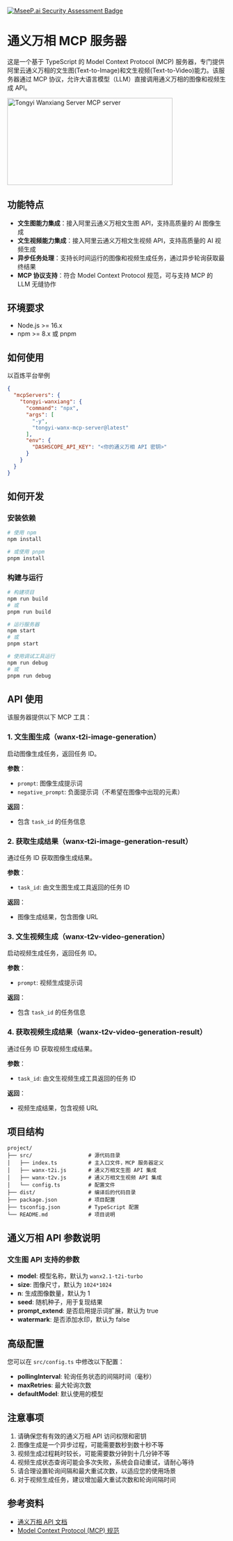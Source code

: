 [![MseeP.ai Security Assessment Badge](https://mseep.net/pr/suixinlei-tongyi-wanx-mcp-server-badge.png)](https://mseep.ai/app/suixinlei-tongyi-wanx-mcp-server)

# 通义万相 MCP 服务器

这是一个基于 TypeScript 的 Model Context Protocol (MCP) 服务器，专门提供阿里云通义万相的文生图(Text-to-Image)和文生视频(Text-to-Video)能力。该服务器通过 MCP 协议，允许大语言模型（LLM）直接调用通义万相的图像和视频生成 API。

<a href="https://glama.ai/mcp/servers/@Suixinlei/tongyi-wanx-mcp-server">
  <img width="380" height="200" src="https://glama.ai/mcp/servers/@Suixinlei/tongyi-wanx-mcp-server/badge" alt="Tongyi Wanxiang Server MCP server" />
</a>

## 功能特点

- **文生图能力集成**：接入阿里云通义万相文生图 API，支持高质量的 AI 图像生成
- **文生视频能力集成**：接入阿里云通义万相文生视频 API，支持高质量的 AI 视频生成
- **异步任务处理**：支持长时间运行的图像和视频生成任务，通过异步轮询获取最终结果
- **MCP 协议支持**：符合 Model Context Protocol 规范，可与支持 MCP 的 LLM 无缝协作

## 环境要求

- Node.js >= 16.x
- npm >= 8.x 或 pnpm

## 如何使用

以百炼平台举例

```json
{
  "mcpServers": {
    "tongyi-wanxiang": {
      "command": "npx",
      "args": [
        "-y",
        "tongyi-wanx-mcp-server@latest"
      ],
      "env": {
        "DASHSCOPE_API_KEY": "<你的通义万相 API 密钥>"
      }
    }
  }
}
```

## 如何开发

### 安装依赖

```bash
# 使用 npm
npm install

# 或使用 pnpm
pnpm install
```

### 构建与运行

```bash
# 构建项目
npm run build
# 或
pnpm run build

# 运行服务器
npm start
# 或
pnpm start

# 使用调试工具运行
npm run debug
# 或
pnpm run debug
```

## API 使用

该服务器提供以下 MCP 工具：

### 1. 文生图生成（wanx-t2i-image-generation）

启动图像生成任务，返回任务 ID。

**参数**：
- `prompt`: 图像生成提示词
- `negative_prompt`: 负面提示词（不希望在图像中出现的元素）

**返回**：
- 包含 `task_id` 的任务信息

### 2. 获取生成结果（wanx-t2i-image-generation-result）

通过任务 ID 获取图像生成结果。

**参数**：
- `task_id`: 由文生图生成工具返回的任务 ID

**返回**：
- 图像生成结果，包含图像 URL

### 3. 文生视频生成（wanx-t2v-video-generation）

启动视频生成任务，返回任务 ID。

**参数**：
- `prompt`: 视频生成提示词

**返回**：
- 包含 `task_id` 的任务信息

### 4. 获取视频生成结果（wanx-t2v-video-generation-result）

通过任务 ID 获取视频生成结果。

**参数**：
- `task_id`: 由文生视频生成工具返回的任务 ID

**返回**：
- 视频生成结果，包含视频 URL

## 项目结构

```
project/
├── src/                  # 源代码目录
│   ├── index.ts          # 主入口文件，MCP 服务器定义
│   ├── wanx-t2i.js       # 通义万相文生图 API 集成
│   ├── wanx-t2v.js       # 通义万相文生视频 API 集成
│   └── config.ts         # 配置文件
├── dist/                 # 编译后的代码目录
├── package.json          # 项目配置
├── tsconfig.json         # TypeScript 配置
└── README.md             # 项目说明
```

## 通义万相 API 参数说明

### 文生图 API 支持的参数

- **model**: 模型名称，默认为 `wanx2.1-t2i-turbo`
- **size**: 图像尺寸，默认为 `1024*1024`
- **n**: 生成图像数量，默认为 1
- **seed**: 随机种子，用于复现结果
- **prompt_extend**: 是否启用提示词扩展，默认为 true
- **watermark**: 是否添加水印，默认为 false

## 高级配置

您可以在 `src/config.ts` 中修改以下配置：

- **pollingInterval**: 轮询任务状态的间隔时间（毫秒）
- **maxRetries**: 最大轮询次数
- **defaultModel**: 默认使用的模型

## 注意事项

1. 请确保您有有效的通义万相 API 访问权限和密钥
2. 图像生成是一个异步过程，可能需要数秒到数十秒不等
3. 视频生成过程耗时较长，可能需要数分钟到十几分钟不等
4. 视频生成状态查询可能会多次失败，系统会自动重试，请耐心等待
5. 请合理设置轮询间隔和最大重试次数，以适应您的使用场景
6. 对于视频生成任务，建议增加最大重试次数和轮询间隔时间

## 参考资料

- [通义万相 API 文档](https://help.aliyun.com/document_detail/2512439.html)
- [Model Context Protocol (MCP) 规范](https://github.com/llm-protocol/mcp-spec)